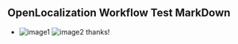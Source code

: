 ## OpenLocalization Workflow Test MarkDown
* ![image1](.\9b09e02b-dc65-40ab-ad22-2517fb12b092.PNG)   ![image2](.\5b4db12f-21e7-4201-851c-cec06feb331e.png) 
thanks!